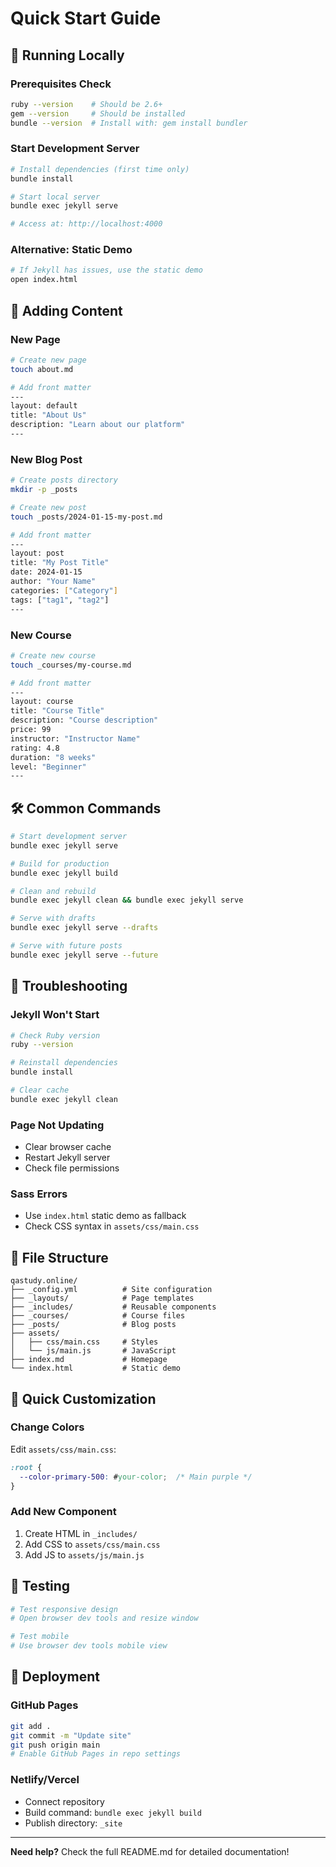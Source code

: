 # Quick Start Guide

## 🚀 Running Locally

### Prerequisites Check
```bash
ruby --version    # Should be 2.6+
gem --version     # Should be installed
bundle --version  # Install with: gem install bundler
```

### Start Development Server
```bash
# Install dependencies (first time only)
bundle install

# Start local server
bundle exec jekyll serve

# Access at: http://localhost:4000
```

### Alternative: Static Demo
```bash
# If Jekyll has issues, use the static demo
open index.html
```

## 📝 Adding Content

### New Page
```bash
# Create new page
touch about.md

# Add front matter
---
layout: default
title: "About Us"
description: "Learn about our platform"
---
```

### New Blog Post
```bash
# Create posts directory
mkdir -p _posts

# Create new post
touch _posts/2024-01-15-my-post.md

# Add front matter
---
layout: post
title: "My Post Title"
date: 2024-01-15
author: "Your Name"
categories: ["Category"]
tags: ["tag1", "tag2"]
---
```

### New Course
```bash
# Create new course
touch _courses/my-course.md

# Add front matter
---
layout: course
title: "Course Title"
description: "Course description"
price: 99
instructor: "Instructor Name"
rating: 4.8
duration: "8 weeks"
level: "Beginner"
---
```

## 🛠️ Common Commands

```bash
# Start development server
bundle exec jekyll serve

# Build for production
bundle exec jekyll build

# Clean and rebuild
bundle exec jekyll clean && bundle exec jekyll serve

# Serve with drafts
bundle exec jekyll serve --drafts

# Serve with future posts
bundle exec jekyll serve --future
```

## 🔧 Troubleshooting

### Jekyll Won't Start
```bash
# Check Ruby version
ruby --version

# Reinstall dependencies
bundle install

# Clear cache
bundle exec jekyll clean
```

### Page Not Updating
- Clear browser cache
- Restart Jekyll server
- Check file permissions

### Sass Errors
- Use `index.html` static demo as fallback
- Check CSS syntax in `assets/css/main.css`

## 📁 File Structure

```
qastudy.online/
├── _config.yml          # Site configuration
├── _layouts/            # Page templates
├── _includes/           # Reusable components
├── _courses/            # Course files
├── _posts/              # Blog posts
├── assets/
│   ├── css/main.css     # Styles
│   └── js/main.js       # JavaScript
├── index.md             # Homepage
└── index.html           # Static demo
```

## 🎨 Quick Customization

### Change Colors
Edit `assets/css/main.css`:
```css
:root {
  --color-primary-500: #your-color;  /* Main purple */
}
```

### Add New Component
1. Create HTML in `_includes/`
2. Add CSS to `assets/css/main.css`
3. Add JS to `assets/js/main.js`

## 📱 Testing

```bash
# Test responsive design
# Open browser dev tools and resize window

# Test mobile
# Use browser dev tools mobile view
```

## 🚀 Deployment

### GitHub Pages
```bash
git add .
git commit -m "Update site"
git push origin main
# Enable GitHub Pages in repo settings
```

### Netlify/Vercel
- Connect repository
- Build command: `bundle exec jekyll build`
- Publish directory: `_site`

---

**Need help?** Check the full README.md for detailed documentation! 